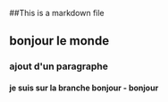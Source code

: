 ##This is a markdown file

## bonjour le monde

### ajout d'un paragraphe 

#### je suis sur la branche bonjour - bonjour
